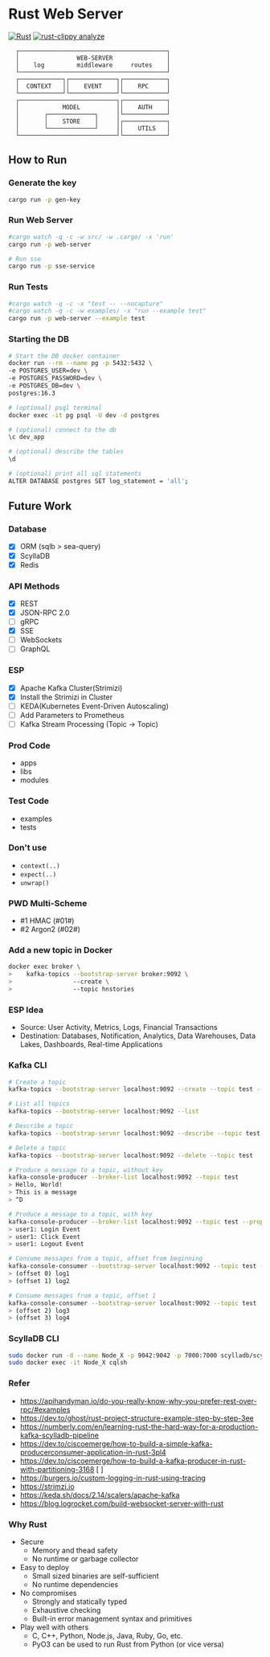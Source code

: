 # Rust Web Server

[![Rust](https://github.com/bloomingFlower/axum_backend/actions/workflows/rust.yml/badge.svg)](https://github.com/bloomingFlower/axum_backend/actions/workflows/rust.yml)
[![rust-clippy analyze](https://github.com/bloomingFlower/axum_backend/actions/workflows/rust-clippy.yml/badge.svg)](https://github.com/bloomingFlower/axum_backend/actions/workflows/rust-clippy.yml)

```plaintext
  ┌─────────────────────────────────────────┐
  │                WEB-SERVER               │
  │    log         middleware     routes    │
  └─────────────────────────────────────────┘
  ┌────────────┐┌─────────────┐┌────────────┐
  │  CONTEXT   ││    EVENT    ││    RPC     │
  └────────────┘└─────────────┘└────────────┘
  ┌───────────────────────────┐┌────────────┐
  │            MODEL          ││    AUTH    │
  │       ┌─────────────┐     │└────────────┘
  │       │    STORE    │     │┌────────────┐
  │       └─────────────┘     ││    UTILS   │
  └───────────────────────────┘└────────────┘
```

## How to Run

### Generate the key

```sh
cargo run -p gen-key
```

### Run Web Server

```sh
#cargo watch -q -c -w src/ -w .cargo/ -x 'run'
cargo run -p web-server

# Run sse
cargo run -p sse-service
```

### Run Tests

```sh
#cargo watch -q -c -x "test -- --nocapture"
#cargo watch -q -c -w examples/ -x "run --example test"
cargo run -p web-server --example test
```

### Starting the DB

```sh
# Start the DB docker container
docker run --rm --name pg -p 5432:5432 \
-e POSTGRES_USER=dev \
-e POSTGRES_PASSWORD=dev \
-e POSTGRES_DB=dev \
postgres:16.3

# (optional) psql terminal
docker exec -it pg psql -U dev -d postgres

# (optional) connect to the db
\c dev_app

# (optional) describe the tables
\d

# (optional) print all sql statements
ALTER DATABASE postgres SET log_statement = 'all';
```

## Future Work

### Database

- [x] ORM (sqlb > sea-query)
- [x] ScyllaDB
- [x] Redis

### API Methods

- [x] REST
- [x] JSON-RPC 2.0
- [ ] gRPC
- [x] SSE
- [ ] WebSockets
- [ ] GraphQL

### ESP

- [x] Apache Kafka Cluster(Strimizi)
- [x] Install the Strimizi in Cluster
- [ ] KEDA(Kubernetes Event-Driven Autoscaling)
- [ ] Add Parameters to Prometheus
- [ ] Kafka Stream Processing (Topic -> Topic)

### Prod Code

- apps
- libs
- modules

### Test Code

- examples
- tests

### Don't use

- `context(..)`
- `expect(..)`
- `unwrap()`

### PWD Multi-Scheme

- #1 HMAC (#01#)
- #2 Argon2 (#02#)

### Add a new topic in Docker

```sh
docker exec broker \
>    kafka-topics --bootstrap-server broker:9092 \
>                 --create \
>                 --topic hnstories
```

### ESP Idea

- Source: User Activity, Metrics, Logs, Financial Transactions
- Destination: Databases, Notification, Analytics, Data Warehouses, Data Lakes, Dashboards, Real-time Applications

### Kafka CLI

```sh
# Create a topic
kafka-topics --bootstrap-server localhost:9092 --create --topic test --partitions 1 --replication-factor 1

# List all topics
kafka-topics --bootstrap-server localhost:9092 --list

# Describe a topic
kafka-topics --bootstrap-server localhost:9092 --describe --topic test

# Delete a topic
kafka-topics --bootstrap-server localhost:9092 --delete --topic test

# Produce a message to a topic, without key
kafka-console-producer --broker-list localhost:9092 --topic test
> Hello, World!
> This is a message
> ^D

# Produce a message to a topic, with key
kafka-console-producer --broker-list localhost:9092 --topic test --property parse.key=true --property key.separator=:
> user1: Login Event
> user1: Click Event
> user1: Logout Event

# Consume messages from a topic, offset from beginning
kafka-console-consumer --bootstrap-server localhost:9092 --topic test --from-beginning
> (offset 0) log1
> (offset 1) log2

# Consume messages from a topic, offset 1
kafka-console-consumer --bootstrap-server localhost:9092 --topic test
> (offset 2) log3
> (offset 3) log4
```

### ScyllaDB CLI

```sh
sudo docker run -d --name Node_X -p 9042:9042 -p 7000:7000 scylladb/scylla:latest
sudo docker exec -it Node_X cqlsh
```

### Refer

- <https://apihandyman.io/do-you-really-know-why-you-prefer-rest-over-rpc/#examples>
- <https://dev.to/ghost/rust-project-structure-example-step-by-step-3ee>
- <https://numberly.com/en/learning-rust-the-hard-way-for-a-production-kafka-scylladb-pipeline>
- <https://dev.to/ciscoemerge/how-to-build-a-simple-kafka-producerconsumer-application-in-rust-3pl4>
- <https://dev.to/ciscoemerge/how-to-build-a-kafka-producer-in-rust-with-partitioning-3168> [ ]
- <https://burgers.io/custom-logging-in-rust-using-tracing>
- <https://strimzi.io>
- <https://keda.sh/docs/2.14/scalers/apache-kafka>
- <https://blog.logrocket.com/build-websocket-server-with-rust>

### Why Rust

- Secure
  - Memory and thead safety
  - No runtime or garbage collector
- Easy to deploy
  - Small sized binaries are self-sufficient
  - No runtime dependencies
- No compromises
  - Strongly and statically typed
  - Exhaustive checking
  - Built-in error management syntax and primitives
- Play well with others
  - C, C++, Python, Node.js, Java, Ruby, Go, etc.
  - PyO3 can be used to run Rust from Python (or vice versa)
